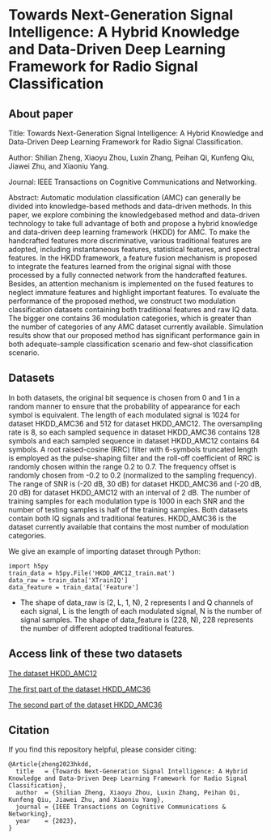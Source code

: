 # Towards Next-Generation Signal Intelligence: A Hybrid Knowledge and Data-Driven Deep Learning Framework for Radio Signal Classification

## About paper
Title: Towards Next-Generation Signal Intelligence: A Hybrid Knowledge and Data-Driven Deep Learning Framework for Radio Signal Classification.

Author: Shilian Zheng, Xiaoyu Zhou, Luxin Zhang, Peihan Qi, Kunfeng Qiu, Jiawei Zhu, and Xiaoniu Yang.

Journal: IEEE Transactions on Cognitive Communications and Networking.

Abstract: Automatic modulation classification (AMC) can generally be divided into knowledge-based methods and data-driven methods. In this paper, we explore combining the knowledgebased method and data-driven technology to take full advantage of both and propose a hybrid knowledge and data-driven deep learning framework (HKDD) for AMC. To make the handcrafted features more discriminative, various traditional features are adopted, including instantaneous features, statistical features, and spectral features. In the HKDD framework, a feature fusion mechanism is proposed to integrate the features learned from the original signal with those processed by a fully connected network from the handcrafted features. Besides, an attention mechanism is implemented on the fused features to neglect immature features and highlight important features. To evaluate the performance of the proposed method, we construct two modulation classification datasets containing both traditional features and raw IQ data. The bigger one contains 36 modulation categories, which is greater than the number of categories of any AMC dataset currently available. Simulation results show that our proposed method has significant performance gain in both adequate-sample classification scenario and few-shot classification scenario.

## Datasets
In both datasets, the original bit sequence is chosen from 0 and 1 in a random manner to ensure that the probability of appearance for each symbol is equivalent. The length of each modulated signal is 1024 for dataset HKDD_AMC36 and 512 for dataset HKDD_AMC12. The oversampling rate is 8, so each sampled sequence in dataset HKDD_AMC36 contains 128 symbols and each sampled sequence in dataset HKDD_AMC12 contains 64 symbols. A root raised-cosine (RRC) filter with 6-symbols truncated length is employed as the pulse-shaping filter and the roll-off coefficient of RRC is randomly chosen within the range 0.2 to 0.7. The frequency offset is randomly chosen from -0.2 to 0.2 (normalized to the sampling frequency). The range of SNR is (-20 dB, 30 dB) for dataset HKDD_AMC36 and (-20 dB, 20 dB) for dataset HKDD_AMC12 with an interval of 2 dB. The number of training samples for each modulation type is 1000 in each SNR and the number of testing samples is half of the training samples. Both datasets contain both IQ signals and traditional features. HKDD_AMC36 is the dataset currently available that contains the most number of modulation categories.

We give an example of importing dataset through Python:
```
import h5py
train_data = h5py.File('HKDD_AMC12_train.mat')
data_raw = train_data['XTrainIQ']
data_feature = train_data['Feature']
```

- The shape of data_raw is (2, L, 1, N), 2 represents I and Q channels of each signal, L is the length of each modulated signal, N is the number of signal samples. The shape of data_feature is (228, N), 228 represents the number of different adopted traditional features.

## Access link of these two datasets
[The dataset HKDD_AMC12](https://figshare.com/articles/dataset/The_dataset_HKDD_AMC12_of_paper_Towards_Next-Generation_Signal_Intelligence_A_Hybrid_Knowledge_and_Data-Driven_Deep_Learning_Framework_for_Radio_Signal_Classification_/22047170)

[The first part of the dataset HKDD_AMC36](https://figshare.com/articles/dataset/The_first_part_of_the_dataset_HKDD_AMC36_of_paper_Towards_Next-Generation_Signal_Intelligence_A_Hybrid_Knowledge_and_Data-Driven_Deep_Learning_Framework_for_Radio_Signal_Classification_/22047071)

[The second part of the dataset HKDD_AMC36](https://figshare.com/articles/dataset/The_second_part_of_the_dataset_HKDD_AMC36_of_paper_Towards_Next-Generation_Signal_Intelligence_A_Hybrid_Knowledge_and_Data-Driven_Deep_Learning_Framework_for_Radio_Signal_Classification_/22047245)

## Citation
If you find this repository helpful, please consider citing:
```
@Article{zheng2023hkdd,
  title   = {Towards Next-Generation Signal Intelligence: A Hybrid Knowledge and Data-Driven Deep Learning Framework for Radio Signal Classification},
  author  = {Shilian Zheng, Xiaoyu Zhou, Luxin Zhang, Peihan Qi, Kunfeng Qiu, Jiawei Zhu, and Xiaoniu Yang},
  journal = {IEEE Transactions on Cognitive Communications & Networking},
  year    = {2023},
}
```
